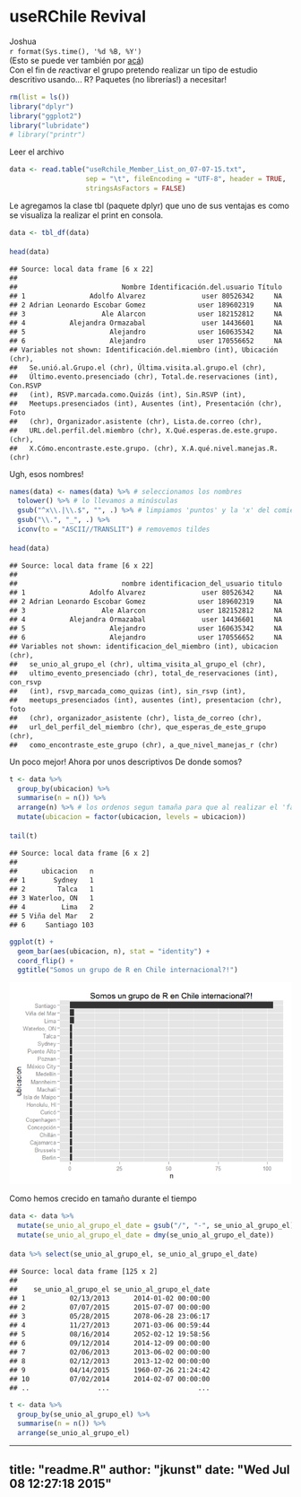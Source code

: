 # useRChile Revival
Joshua  
`r format(Sys.time(), '%d %B, %Y')`  
(Esto se puede ver también por [acá](https://rawgit.com/jbkunst/useRchile/master/20150707-revival/readme.html))
<br>
Con el fin de *re*activar el grupo pretendo realizar un tipo de estudio descritivo usando... R?
Paquetes (no librerías!) a necesitar!


```r
rm(list = ls())
library("dplyr")
library("ggplot2")
library("lubridate")
# library("printr")
```

Leer el archivo


```r
data <- read.table("useRchile_Member_List_on_07-07-15.txt",
                   sep = "\t", fileEncoding = "UTF-8", header = TRUE,
                   stringsAsFactors = FALSE)
```

Le agregamos la clase tbl (paquete dplyr) que uno de sus ventajas es como se visualiza la realizar el print en consola.


```r
data <- tbl_df(data)

head(data)
```

```
## Source: local data frame [6 x 22]
## 
##                          Nombre Identificación.del.usuario Título
## 1                Adolfo Alvarez              user 80526342     NA
## 2 Adrian Leonardo Escobar Gomez             user 189602319     NA
## 3                   Ale Alarcon             user 182152812     NA
## 4           Alejandra Ormazabal              user 14436601     NA
## 5                     Alejandro             user 160635342     NA
## 6                     Alejandro             user 170556652     NA
## Variables not shown: Identificación.del.miembro (int), Ubicación (chr),
##   Se.unió.al.Grupo.el (chr), Última.visita.al.grupo.el (chr),
##   Último.evento.presenciado (chr), Total.de.reservaciones (int), Con.RSVP
##   (int), RSVP.marcada.como.Quizás (int), Sin.RSVP (int),
##   Meetups.presenciados (int), Ausentes (int), Presentación (chr), Foto
##   (chr), Organizador.asistente (chr), Lista.de.correo (chr),
##   URL.del.perfil.del.miembro (chr), X.Qué.esperas.de.este.grupo. (chr),
##   X.Cómo.encontraste.este.grupo. (chr), X.A.qué.nivel.manejas.R. (chr)
```

Ugh, esos nombres!


```r
names(data) <- names(data) %>% # seleccionamos los nombres
  tolower() %>% # lo llevamos a minúsculas
  gsub("^x\\.|\\.$", "", .) %>% # limpiamos 'puntos' y la 'x' del comienzo
  gsub("\\.", "_", .) %>% 
  iconv(to = "ASCII//TRANSLIT") # removemos tildes

head(data)
```

```
## Source: local data frame [6 x 22]
## 
##                          nombre identificacion_del_usuario titulo
## 1                Adolfo Alvarez              user 80526342     NA
## 2 Adrian Leonardo Escobar Gomez             user 189602319     NA
## 3                   Ale Alarcon             user 182152812     NA
## 4           Alejandra Ormazabal              user 14436601     NA
## 5                     Alejandro             user 160635342     NA
## 6                     Alejandro             user 170556652     NA
## Variables not shown: identificacion_del_miembro (int), ubicacion (chr),
##   se_unio_al_grupo_el (chr), ultima_visita_al_grupo_el (chr),
##   ultimo_evento_presenciado (chr), total_de_reservaciones (int), con_rsvp
##   (int), rsvp_marcada_como_quizas (int), sin_rsvp (int),
##   meetups_presenciados (int), ausentes (int), presentacion (chr), foto
##   (chr), organizador_asistente (chr), lista_de_correo (chr),
##   url_del_perfil_del_miembro (chr), que_esperas_de_este_grupo (chr),
##   como_encontraste_este_grupo (chr), a_que_nivel_manejas_r (chr)
```

Un poco mejor! Ahora por unos descriptivos
De donde somos?


```r
t <- data %>% 
  group_by(ubicacion) %>% 
  summarise(n = n()) %>% 
  arrange(n) %>% # los ordenos segun tamaña para que al realizar el 'factor' queden ordenados y plotearlos
  mutate(ubicacion = factor(ubicacion, levels = ubicacion))

tail(t)
```

```
## Source: local data frame [6 x 2]
## 
##      ubicacion   n
## 1       Sydney   1
## 2        Talca   1
## 3 Waterloo, ON   1
## 4         Lima   2
## 5 Viña del Mar   2
## 6     Santiago 103
```

```r
ggplot(t) + 
  geom_bar(aes(ubicacion, n), stat = "identity") +
  coord_flip() +
  ggtitle("Somos un grupo de R en Chile internacional?!")
```

![](readme_files/figure-html/unnamed-chunk-5-1.png) 

Como hemos crecido en tamaño durante el tiempo


```r
data <- data %>% 
  mutate(se_unio_al_grupo_el_date = gsub("/", "-", se_unio_al_grupo_el)) %>%  
  mutate(se_unio_al_grupo_el_date = dmy(se_unio_al_grupo_el_date)) 

data %>% select(se_unio_al_grupo_el, se_unio_al_grupo_el_date)
```

```
## Source: local data frame [125 x 2]
## 
##    se_unio_al_grupo_el se_unio_al_grupo_el_date
## 1           02/13/2013      2014-01-02 00:00:00
## 2           07/07/2015      2015-07-07 00:00:00
## 3           05/28/2015      2078-06-28 23:06:17
## 4           11/27/2013      2071-03-06 00:59:44
## 5           08/16/2014      2052-02-12 19:58:56
## 6           09/12/2014      2014-12-09 00:00:00
## 7           02/06/2013      2013-06-02 00:00:00
## 8           02/12/2013      2013-12-02 00:00:00
## 9           04/14/2015      1960-07-26 21:24:42
## 10          07/02/2014      2014-02-07 00:00:00
## ..                 ...                      ...
```

```r
t <- data %>% 
  group_by(se_unio_al_grupo_el) %>% 
  summarise(n = n()) %>% 
  arrange(se_unio_al_grupo_el)
```


---
title: "readme.R"
author: "jkunst"
date: "Wed Jul 08 12:27:18 2015"
---
